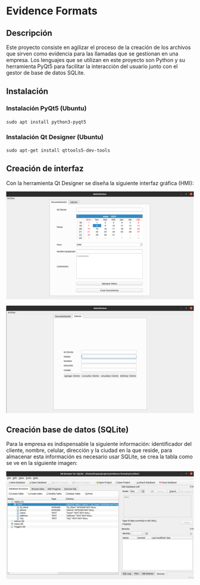 # Evidence Formats
## Descripción

Este proyecto consiste en agilizar el proceso de la creación de los archivos que sirven como evidencia para las llamadas que se gestionan en una empresa. Los lenguajes que se utilizan en este proyecto son Python y su herramienta PyQt5 para facilitar la interacción del usuario junto con el gestor de base de datos SQLite.



## Instalación

### Instalación PyQt5 (Ubuntu)

``sudo apt install python3-pyqt5``

### Instalación Qt Designer (Ubuntu)

``sudo apt-get install qttools5-dev-tools``



## Creación de interfaz

Con la herramienta Qt Designer se diseña la siguiente interfaz gráfica (HMI):

![](./img/interfaz.png)

![](./img/interfaz2.png)

## Creación base de datos (SQLite)

Para la empresa es indispensable la siguiente información: identificador del cliente, nombre, celular, dirección y la ciudad en la que reside, para almacenar esta información es necesario usar SQLite, se crea la tabla como se ve en la siguiente imagen:

![Base de datos clientes](./img/table_database.png)

